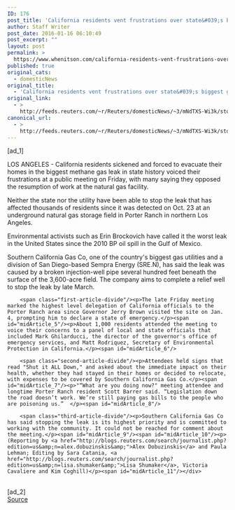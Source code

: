 ```yaml
---
ID: 176
post_title: 'California residents vent frustrations over state&#039;s biggest gas leak'
author: Staff Writer
post_date: 2016-01-16 06:10:49
post_excerpt: ""
layout: post
permalink: >
  https://www.whenitson.com/california-residents-vent-frustrations-over-states-biggest-gas-leak/
published: true
original_cats:
  - domesticNews
original_title:
  - 'California residents vent frustrations over state&#039;s biggest gas leak'
original_link:
  - >
    http://feeds.reuters.com/~r/Reuters/domesticNews/~3/mNdTXS-Wi3k/story01.htm
canonical_url:
  - >
    http://feeds.reuters.com/~r/Reuters/domesticNews/~3/mNdTXS-Wi3k/story01.htm
---
```

 [ad_1]
<br><div id="articleText">
<span id="midArticle_start"/>

<span id="midArticle_0"/><span class="focusParagraph" readability="5"><p>LOS ANGELES - California residents sickened and forced to evacuate their homes in the biggest methane gas leak in state history voiced their frustrations at a public meeting on Friday, with many saying they opposed the resumption of work at the natural gas facility.</p></span><span id="midArticle_1"/><p>Neither the state nor the utility have been able to stop the leak that has affected thousands of residents since it was detected on Oct. 23 at an underground natural gas storage field in Porter Ranch in northern Los Angeles. </p><span id="midArticle_2"/><p>Environmental activists such as Erin Brockovich have called it the worst leak in the United States since the 2010 BP oil spill in the Gulf of Mexico. </p><span id="midArticle_3"/><p>Southern California Gas Co, one of the country's biggest gas utilities and a division of San Diego-based Sempra Energy (<span id="symbol_SRE.N_0">SRE.N</span>), has said the leak was caused by a broken injection-well pipe several hundred feet beneath the surface of the 3,600-acre field. The company aims to complete a relief well to stop the leak by late March.</p><span id="midArticle_4"/>
        
        <span class="first-article-divide"/><p>The late Friday meeting marked the highest level delegation of California officials to the Porter Ranch area since Governor Jerry Brown visited the site on Jan. 4, prompting him to declare a state of emergency.</p><span id="midArticle_5"/><p>About 1,000 residents attended the meeting to voice their concerns to a panel of local and state officials that included Mark Ghilarducci, the director of the governor's office of emergency services, and Matt Rodriquez, Secretary of Environmental Protection in California.</p><span id="midArticle_6"/>
        
        <span class="second-article-divide"/><p>Attendees held signs that read "Shut it ALL Down," and asked about the immediate impact on their health, whether they had stayed in their homes or decided to relocate, with expenses to be covered by Southern California Gas Co.</p><span id="midArticle_7"/><p>"“What are you doing now?" meeting attendee and longtime Porter Ranch resident Scott Barrer said. “Legislation down the road doesn’t work. We’re still paying gas bills to the people who are poisoning us.”  </p><span id="midArticle_8"/>
        
        <span class="third-article-divide"/><p>Southern California Gas Co has said stopping the leak is its highest priority and is committed to working with the community. It could not be reached for comment about the meeting.</p><span id="midArticle_9"/><span id="midArticle_10"/><p> (Reporting by <a href="http://blogs.reuters.com/search/journalist.php?edition=us&amp;n=alex.dobuzinskis&amp;">Alex Dobuzinskis</a> and Paula Lehman; Editing by Sara Catania, <a href="http://blogs.reuters.com/search/journalist.php?edition=us&amp;n=lisa.shumaker&amp;">Lisa Shumaker</a>, Victoria Cavaliere and Kim Coghill)</p><span id="midArticle_11"/></div>
<br>[ad_2]
<br><a href="http://feeds.reuters.com/~r/Reuters/domesticNews/~3/mNdTXS-Wi3k/story01.htm">Source </a>